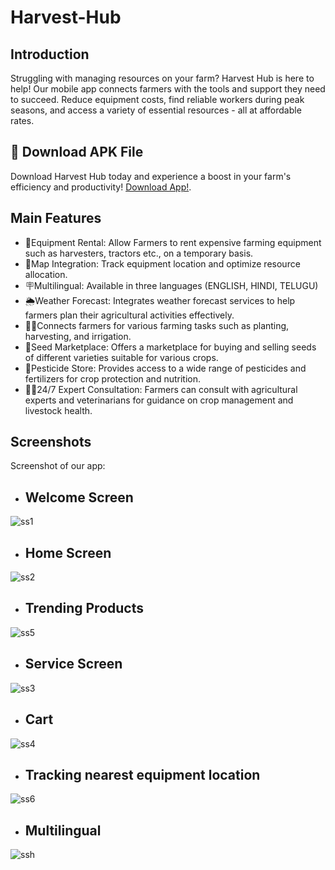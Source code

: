 # Harvest-Hub

## Introduction
Struggling with managing resources on your farm? Harvest Hub is here to help! Our mobile app connects farmers with the tools and support they need to succeed. Reduce equipment costs, find reliable workers during peak seasons, and access a variety of essential resources - all at affordable rates.

## 📲 Download APK File
Download Harvest Hub today and experience a boost in your farm's efficiency and productivity!
[Download App!](https://github.com/sheisstarwithoutmoon/Harvest-Hub/blob/main/app-release.apk).

## Main Features
- 🚜Equipment Rental: Allow Farmers to rent expensive farming equipment such as harvesters, tractors etc., on a temporary basis.
- 📌Map Integration: Track equipment location and optimize resource allocation.
- 🪧Multilingual: Available in three languages (ENGLISH, HINDI, TELUGU)
- 🌦️Weather Forecast: Integrates weather forecast services to help farmers plan their agricultural activities effectively.
- 🧑‍🌾Connects farmers for various farming tasks such as planting, harvesting, and irrigation.
- 🌱Seed Marketplace: Offers a marketplace for buying and selling seeds of different varieties suitable for various crops.
- 🦟Pesticide Store: Provides access to a wide range of pesticides and fertilizers for crop protection and nutrition.
- 🏥🐄24/7 Expert Consultation: Farmers can consult with agricultural experts and veterinarians for guidance on crop management and livestock health.

## Screenshots
Screenshot of our app:
- ## Welcome Screen
![ss1](https://github.com/sheisstarwithoutmoon/Harvest-Hub/assets/145616414/d9ec8a03-c72a-4e07-a60c-9c352517df80)

- ## Home Screen
![ss2](https://github.com/sheisstarwithoutmoon/Harvest-Hub/assets/145616414/63f0635a-8ae9-4d43-a503-1be8481234f0)

- ## Trending Products
![ss5](https://github.com/sheisstarwithoutmoon/Harvest-Hub/assets/145616414/d2c6393d-efaa-4477-91ac-c4b4299c2fa3)

- ## Service Screen
![ss3](https://github.com/sheisstarwithoutmoon/Harvest-Hub/assets/145616414/d5e0f4a6-f022-4ae0-be53-5b5f82fae233)

- ## Cart
![ss4](https://github.com/sheisstarwithoutmoon/Harvest-Hub/assets/145616414/22fb34c9-fb25-443c-82d8-0c1e63596454)

- ## Tracking nearest equipment location
![ss6](https://github.com/sheisstarwithoutmoon/Harvest-Hub/assets/145616414/4d61b034-ecbf-48e4-a5da-87ce33691f83)

- ## Multilingual
![ssh](https://github.com/sheisstarwithoutmoon/Harvest-Hub/assets/145616414/4e11bc41-bebd-4f1e-8d91-5decc90ccfa4)




